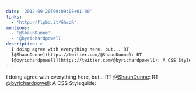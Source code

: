 ```yaml
---
date: '2012-09-20T09:09:08+01:00'
links:
  - 'http://flpbd.it/GhcoR'
mentions:
  - '@ShaunDunne'
  - '@byrichardpowell'
description: >-
  I doing agree with everything here, but... RT
  [@ShaunDunne](https://twitter.com/@ShaunDunne): RT
  [@byrichardpowell](https://twitter.com/@byrichardpowell): A CSS Styleguide:
---
```

I doing agree with everything here, but... RT [@ShaunDunne](https://twitter.com/@ShaunDunne): RT [@byrichardpowell](https://twitter.com/@byrichardpowell): A CSS Styleguide: 
